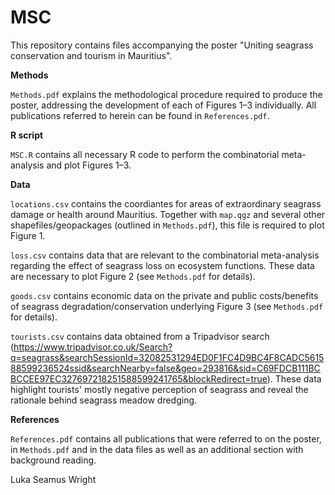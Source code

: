 # MSC
This repository contains files accompanying the poster "Uniting seagrass conservation and tourism in Mauritius".

**Methods**

`Methods.pdf` explains the methodological procedure required to produce the poster, addressing the development of each of Figures 1–3 individually. All publications referred to herein can be found in `References.pdf`.

**R script**

`MSC.R` contains all necessary R code to perform the combinatorial meta-analysis and plot Figures 1–3.

**Data**

`locations.csv` contains the coordiantes for areas of extraordinary seagrass damage or health around Mauritius. Together with `map.qgz` and several other shapefiles/geopackages (outlined in `Methods.pdf`), this file is required to plot Figure 1.

`loss.csv` contains data that are relevant to the combinatorial meta-analysis regarding the effect of seagrass loss on ecosystem functions. These data are necessary to plot Figure 2 (see `Methods.pdf` for details).

`goods.csv` contains economic data on the private and public costs/benefits of seagrass degradation/conservation underlying Figure 3 (see `Methods.pdf` for details).

`tourists.csv` contains data obtained from a Tripadvisor search (https://www.tripadvisor.co.uk/Search?q=seagrass&searchSessionId=32082531294ED0F1FC4D9BC4F8CADC561588599236524ssid&searchNearby=false&geo=293816&sid=C69FDCB111BCBCCEE97EC327697218251588599241765&blockRedirect=true). These data highlight tourists' mostly negative perception of seagrass and reveal the rationale behind seagrass meadow dredging.

**References**

`References.pdf` contains all publications that were referred to on the poster, in `Methods.pdf` and in the data files as well as an additional section with background reading.

Luka Seamus Wright

